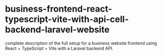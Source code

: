 # business-frontend-react-typescript-vite-with-api-cell-backend-laravel-website
complete description of the full setup for a business website frontend using React + TypeScript + Vite with a Laravel backend API.
